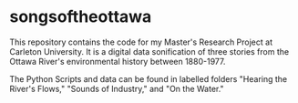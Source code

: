# songsoftheottawa
This repository contains the code for my Master's Research Project at Carleton University. It is a digital data sonification of three stories from the Ottawa River's environmental history between 1880-1977.

The Python Scripts and data can be found in labelled folders "Hearing the River's Flows," "Sounds of Industry," and "On the Water."
